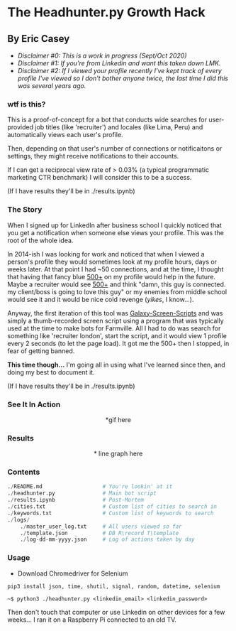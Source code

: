 # The Headhunter.py Growth Hack
## By Eric Casey

* *Disclaimer #0: This is a work in progress (Sept/Oct 2020)*   
* *Disclaimer #1: If you're from Linkedin and want this taken down LMK.*   
* *Disclaimer #2: If I viewed your profile recently I've kept track of every profile I've viewed so I don't bother anyone twice, the last time I did this was several years ago.* 

### wtf is this?
This is a proof-of-concept for a bot that conducts wide searches for user-provided job titles (like 'recruiter') and locales (like Lima, Peru) and automatically views each user's profile.

Then, depending on that user's number of connections or notificaitons or settings, they might receive notifications to their accounts. 

If I can get a reciprocal view rate of > 0.03% (a typical programmatic marketing CTR benchmark) I will consider this to be a success.

(If I have results they'll be in ./results.ipynb)

### The Story

When I signed up for LinkedIn after business school I quickly noticed that you get a notification when someone else views your profile. This was the root of the whole idea.

In 2014-ish I was looking for work and noticed that when I viewed a person's profile they would sometimes look at my profile hours, days or weeks later. At that point I had ~50 connections, and at the time, I thought that having that fancy blue [500+]() on my profile would help in the future. Maybe a recruiter would see [500+]() and think "damn, this guy is connected. my client/boss is going to love this guy" or my enemies from middle school would see it and it would be nice cold revenge (_yikes_, I know...).  

Anyway, the first iteration of this tool was [Galaxy-Screen-Scripts](https://github.com/EricCasey/Galaxy-Screen-Scripts) and was simply a thumb-recorded screen script using a program that was typically used at the time to make bots for Farmville. All I had to do was search for something like 'recruiter london', start the script, and it would view 1 profile every 2 seconds (to let the page load). It got me the 500+ then I stopped, in fear of getting banned.

**This time though...** I'm going all in using what I've learned since then, and doing my best to document it.

(If I have results they'll be in ./results.ipynb)

### See It In Action

<center>
*gif here
<img scr=""/>
</center>


### Results

<center>
* line graph here
<img scr=""/>
</center>

### Contents
```python
./README.md                   # You're lookin' at it
./headhunter.py               # Main bot script
./results.ipynb               # Post-Mortem
./cities.txt                  # Custom list of cities to search in
./keywords.txt                # Custom list of keywords to search
./logs/
    ./master_user_log.txt     # All users viewed so far
    ./template.json           # DB R\record T\template
    ./log-dd-mm-yyyy.json     # Log of actions taken by day
```

### Usage

* Download Chromedriver for Selenium

`pip3 install json, time, shutil, signal, random, datetime, selenium`

`~$ python3 ./headhunter.py <linkedin_email> <linkedin_password>`  

Then don't touch that computer or use Linkedin on other devices for a few weeks... I ran it on a Raspberry Pi connected to an old TV.



<!-- 
# !!! https://stackoverflow.com/questions/33225947/can-a-website-detect-when-you-are-using-selenium-with-chromedriver
# https://en.wikipedia.org/wiki/List_of_towns_and_cities_with_100,000_or_more_inhabitants/country:_C
# https://www.linkedin.com/search/results/all/?keywords=recruiter&origin=GLOBAL_SEARCH_HEADER
# https://www.linkedin.com/search/results/people/?facetNetwork=%5B%22O%22%5D&facetProfileLanguage=%5B%22en%22%2C%22fr%22%5D&keywords=recruiter&origin=FACETED_SEARCH
# https://www.linkedin.com/search/results/people/?facetNetwork=%5B%22O%22%5D&facetProfileLanguage=%5B%22en%22%2C%22fr%22%5D&keywords=recruiter%2C%20acquisition&origin=GLOBAL_SEARCH_HEADER&page=2 -->



